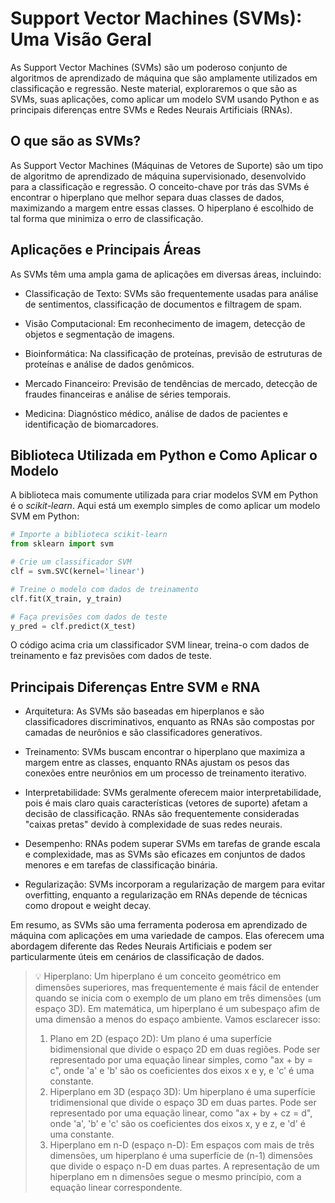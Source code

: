 # **Support Vector Machines (SVMs): Uma Visão Geral**

As Support Vector Machines (SVMs) são um poderoso conjunto de algoritmos de aprendizado de máquina que são amplamente utilizados em classificação e regressão. Neste material, exploraremos o que são as SVMs, suas aplicações, como aplicar um modelo SVM usando Python e as principais diferenças entre SVMs e Redes Neurais Artificiais (RNAs).

## **O que são as SVMs?**
As Support Vector Machines (Máquinas de Vetores de Suporte) são um tipo de algoritmo de aprendizado de máquina supervisionado, desenvolvido para a classificação e regressão. O conceito-chave por trás das SVMs é encontrar o hiperplano que melhor separa duas classes de dados, maximizando a margem entre essas classes. O hiperplano é escolhido de tal forma que minimiza o erro de classificação.

## **Aplicações e Principais Áreas**

As SVMs têm uma ampla gama de aplicações em diversas áreas, incluindo:

- Classificação de Texto: SVMs são frequentemente usadas para análise de sentimentos, classificação de documentos e filtragem de spam.

- Visão Computacional: Em reconhecimento de imagem, detecção de objetos e segmentação de imagens.

- Bioinformática: Na classificação de proteínas, previsão de estruturas de proteínas e análise de dados genômicos.

- Mercado Financeiro: Previsão de tendências de mercado, detecção de fraudes financeiras e análise de séries temporais.

- Medicina: Diagnóstico médico, análise de dados de pacientes e identificação de biomarcadores.

## **Biblioteca Utilizada em Python e Como Aplicar o Modelo**

A biblioteca mais comumente utilizada para criar modelos SVM em Python é o *scikit-learn*. Aqui está um exemplo simples de como aplicar um modelo SVM em Python:

```python
# Importe a biblioteca scikit-learn
from sklearn import svm

# Crie um classificador SVM
clf = svm.SVC(kernel='linear')

# Treine o modelo com dados de treinamento
clf.fit(X_train, y_train)

# Faça previsões com dados de teste
y_pred = clf.predict(X_test)
```

O código acima cria um classificador SVM linear, treina-o com dados de treinamento e faz previsões com dados de teste.

## **Principais Diferenças Entre SVM e RNA**
- Arquitetura: As SVMs são baseadas em hiperplanos e são classificadores discriminativos, enquanto as RNAs são compostas por camadas de neurônios e são classificadores generativos.

- Treinamento: SVMs buscam encontrar o hiperplano que maximiza a margem entre as classes, enquanto RNAs ajustam os pesos das conexões entre neurônios em um processo de treinamento iterativo.

- Interpretabilidade: SVMs geralmente oferecem maior interpretabilidade, pois é mais claro quais características (vetores de suporte) afetam a decisão de classificação. RNAs são frequentemente consideradas "caixas pretas" devido à complexidade de suas redes neurais.

- Desempenho: RNAs podem superar SVMs em tarefas de grande escala e complexidade, mas as SVMs são eficazes em conjuntos de dados menores e em tarefas de classificação binária.

- Regularização: SVMs incorporam a regularização de margem para evitar overfitting, enquanto a regularização em RNAs depende de técnicas como dropout e weight decay.

Em resumo, as SVMs são uma ferramenta poderosa em aprendizado de máquina com aplicações em uma variedade de campos. Elas oferecem uma abordagem diferente das Redes Neurais Artificiais e podem ser particularmente úteis em cenários de classificação de dados.

> 💡 Hiperplano: Um hiperplano é um conceito geométrico em dimensões superiores, mas frequentemente é mais fácil de entender quando se inicia com o exemplo de um plano em três dimensões (um espaço 3D). Em matemática, um hiperplano é um subespaço afim de uma dimensão a menos do espaço ambiente. Vamos esclarecer isso:
>1. Plano em 2D (espaço 2D): Um plano é uma superfície bidimensional que divide o espaço 2D em duas regiões. Pode ser representado por uma equação linear simples, como "ax + by = c", onde 'a' e 'b' são os coeficientes dos eixos x e y, e 'c' é uma constante.
>2. Hiperplano em 3D (espaço 3D): Um hiperplano é uma superfície tridimensional que divide o espaço 3D em duas partes. Pode ser representado por uma equação linear, como "ax + by + cz = d", onde 'a', 'b' e 'c' são os coeficientes dos eixos x, y e z, e 'd' é uma constante.
>3. Hiperplano em n-D (espaço n-D): Em espaços com mais de três dimensões, um hiperplano é uma superfície de (n-1) dimensões que divide o espaço n-D em duas partes. A representação de um hiperplano em n dimensões segue o mesmo princípio, com a equação linear correspondente.
